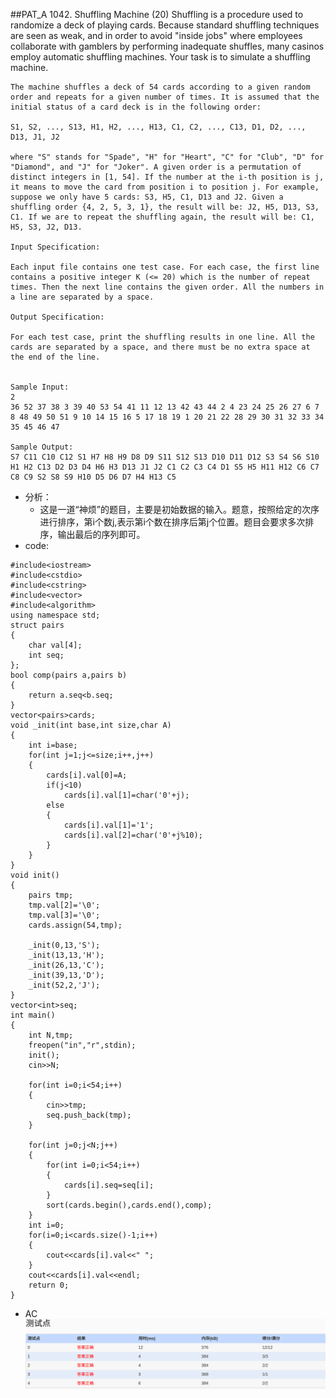 ##PAT_A 1042. Shuffling Machine (20)
	Shuffling is a procedure used to randomize a deck of playing cards. Because standard shuffling techniques are seen as weak, and in order to avoid "inside jobs" where employees collaborate with gamblers by performing inadequate shuffles, many casinos employ automatic shuffling machines. Your task is to simulate a shuffling machine.

	The machine shuffles a deck of 54 cards according to a given random order and repeats for a given number of times. It is assumed that the initial status of a card deck is in the following order:

	S1, S2, ..., S13, H1, H2, ..., H13, C1, C2, ..., C13, D1, D2, ..., D13, J1, J2

	where "S" stands for "Spade", "H" for "Heart", "C" for "Club", "D" for "Diamond", and "J" for "Joker". A given order is a permutation of distinct integers in [1, 54]. If the number at the i-th position is j, it means to move the card from position i to position j. For example, suppose we only have 5 cards: S3, H5, C1, D13 and J2. Given a shuffling order {4, 2, 5, 3, 1}, the result will be: J2, H5, D13, S3, C1. If we are to repeat the shuffling again, the result will be: C1, H5, S3, J2, D13.

	Input Specification:

	Each input file contains one test case. For each case, the first line contains a positive integer K (<= 20) which is the number of repeat times. Then the next line contains the given order. All the numbers in a line are separated by a space.

	Output Specification:

	For each test case, print the shuffling results in one line. All the cards are separated by a space, and there must be no extra space at the end of the line.


	Sample Input:
	2
	36 52 37 38 3 39 40 53 54 41 11 12 13 42 43 44 2 4 23 24 25 26 27 6 7 8 48 49 50 51 9 10 14 15 16 5 17 18 19 1 20 21 22 28 29 30 31 32 33 34 35 45 46 47
	
	Sample Output:
	S7 C11 C10 C12 S1 H7 H8 H9 D8 D9 S11 S12 S13 D10 D11 D12 S3 S4 S6 S10 H1 H2 C13 D2 D3 D4 H6 H3 D13 J1 J2 C1 C2 C3 C4 D1 S5 H5 H11 H12 C6 C7 C8 C9 S2 S8 S9 H10 D5 D6 D7 H4 H13 C5

- 分析：
	- 这是一道“神烦”的题目，主要是初始数据的输入。题意，按照给定的次序进行排序，第i个数j,表示第i个数在排序后第j个位置。题目会要求多次排序，输出最后的序列即可。
- code:
```language
#include<iostream>
#include<cstdio>
#include<cstring>
#include<vector>
#include<algorithm>
using namespace std;
struct pairs
{
	char val[4];
	int seq;
};
bool comp(pairs a,pairs b)
{
	return a.seq<b.seq;
}
vector<pairs>cards;
void _init(int base,int size,char A)
{
	int i=base;
	for(int j=1;j<=size;i++,j++)
	{
		cards[i].val[0]=A;
		if(j<10)
			cards[i].val[1]=char('0'+j);
		else
		{
			cards[i].val[1]='1';
			cards[i].val[2]=char('0'+j%10);
		}
	}
}
void init()
{
	pairs tmp;
	tmp.val[2]='\0';
	tmp.val[3]='\0';
	cards.assign(54,tmp);

	_init(0,13,'S');
	_init(13,13,'H');
	_init(26,13,'C');
	_init(39,13,'D');
	_init(52,2,'J');
}
vector<int>seq;
int main()
{
	int N,tmp;
	freopen("in","r",stdin);
	init();
	cin>>N;

	for(int i=0;i<54;i++)
	{
		cin>>tmp;
		seq.push_back(tmp);
	}

	for(int j=0;j<N;j++)
	{
		for(int i=0;i<54;i++)
		{
			cards[i].seq=seq[i];
		}
		sort(cards.begin(),cards.end(),comp);
	}
	int i=0;
	for(i=0;i<cards.size()-1;i++)
	{
		cout<<cards[i].val<<" ";
	}
	cout<<cards[i].val<<endl;
	return 0;
}
```

- AC
  ![PAT_A1042](./pat_a1042.png)